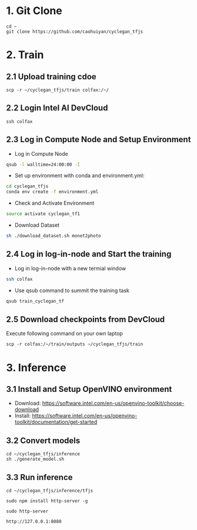 # 1. Git Clone
```
cd ~
git clone https://github.com/caohuiyan/cyclegan_tfjs
```

# 2. Train

## 2.1 Upload training cdoe
```
scp -r ~/cyclegan_tfjs/train colfax:/~/
```

## 2.2 Login Intel AI DevCloud
```
ssh colfax
```

## 2.3 Log in Compute Node and Setup Environment
- Log in Compute Node
```bash
qsub -l walltime=24:00:00 -I
```
- Set up environment with conda and environment.yml:
```bash
cd cyclegan_tfjs
conda env create -f environment.yml
```
- Check and Activate Environment
```bash
source activate cyclegan_tf1
```
- Download Dataset
```bash
sh ./download_dataset.sh monet2photo
```

## 2.4 Log in log-in-node and Start the training
- Log in log-in-node with a new termial window
```bash
ssh colfax
```
- Use qsub command to summit the training task
```bash
qsub train_cyclegan_tf
```

## 2.5 Download checkpoints from DevCloud
Execute following command on your own laptop
```
scp -r colfax:/~/train/outputs ~/cyclegan_tfjs/train
```

# 3. Inference

## 3.1 Install and Setup OpenVINO environment
- Download: https://software.intel.com/en-us/openvino-toolkit/choose-download
- Install: https://software.intel.com/en-us/openvino-toolkit/documentation/get-started

## 3.2 Convert models
```
cd ~/cyclegan_tfjs/inference
sh ./generate_model.sh
```

## 3.3 Run inference
```
cd ~/cyclegan_tfjs/inference/tfjs

sudo npm install http-server -g

sudo http-server

http://127.0.0.1:8080

```

